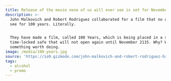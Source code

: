 ```yaml
---
title: Release of the movie none of us will ever see is set for November 2115
description: >-
  John Malkovich and Robert Rodriguez collaborated for a film that no one will
  see for 100 years. Literally.


  They have made a film, called 100 Years, which is being placed in a special
  time-locked safe that will not open again until November 2115. Why? Well, because it’s promotion for Louis XIII Cognac, an ultra-luxury liquor that is aged 100 years. Bottles currently on shelves were made hundred years ago so they decided a piece of art that speaks to their commitment to quality was
  something worth doing.
image: /media/100-years.jpg
source: 'https://io9.gizmodo.com/john-malkovich-and-robert-rodriguez-have-made-a-movie-n-1743390289'
tags:
  - alcohol
  - promo
---
```


